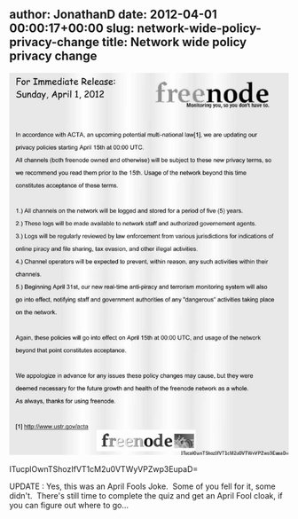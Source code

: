 author: JonathanD
date: 2012-04-01 00:00:17+00:00
slug: network-wide-policy-privacy-change
title: Network wide policy privacy change
---
![ITucplOwnTShozIfVT1cM2u0VTWyVPZwp3EupaD=](static/img/ITucplOwnTShozIfVT1cM2u0VTWyVPZwp3EupaD.jpg)

ITucplOwnTShozIfVT1cM2u0VTWyVPZwp3EupaD=



UPDATE : Yes, this was an April Fools Joke.  Some of you fell for it, some didn't.  There's still time to complete the quiz and get an April Fool cloak, if you can figure out where to go...

